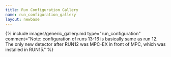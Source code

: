 ```yaml
---
title: Run Configuration Gallery
name: run_configuration_gallery
layout: newbase
---
```

{% include images/generic_gallery.md type="run_configuration" comment="Note: configuration of runs 13-16 is basically same as run 12. The only new detector after RUN12 was MPC-EX in front of MPC, which was installed in RUN15." %}

